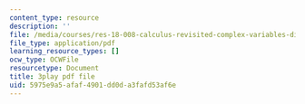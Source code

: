 ```yaml
---
content_type: resource
description: ''
file: /media/courses/res-18-008-calculus-revisited-complex-variables-differential-equations-and-linear-algebra-fall-2011/5975e9a5afaf4901dd0da3fafd53af6e_CEbrxYGpfZY.pdf
file_type: application/pdf
learning_resource_types: []
ocw_type: OCWFile
resourcetype: Document
title: 3play pdf file
uid: 5975e9a5-afaf-4901-dd0d-a3fafd53af6e
---
```

